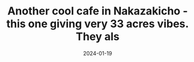 ---
layout: post
title: "Another cool cafe in Nakazakicho - this one giving very 33 acres vibes. They als"
date: 2024-01-19
city: "Unknown"
country: "Unknown"
continent: "World"
latitude: 
longitude: 
cafe_name: ""
rating: 
notes: "Another cool cafe in Nakazakicho - this one giving very 33 acres vibes. They also had their own roaster which is something you don-'t see too often."
image_url: "/media/posts/202401/470171554_18483348187001623_7412251236500284170_n_18001610192124234.jpg"
images:
  - "/media/posts/202401/470171554_18483348187001623_7412251236500284170_n_18001610192124234.jpg"
  - "/media/posts/202401/470191242_18483348196001623_7129903835842810856_n_18017620822881064.jpg"
  - "/media/posts/202401/470209020_18483348178001623_6486751591712376261_n_18065934751488224.jpg"
  - "/media/posts/202401/470136656_18483348088001623_1625423518819438829_n_18039265780638544.jpg"
  - "/media/posts/202401/470230863_18483348193001623_4802430359970169511_n_18017970635009138.jpg"
instagram_url: ""
---